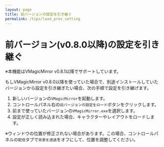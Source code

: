 ```yaml
---
layout: page
title: 前バージョンの設定を引き継ぐ
permalink: /tips/load_prev_setting
---
```


# 前バージョン(v0.8.0以降)の設定を引き継ぐ

※本機能はVMagicMirror v0.8.1以降でサポートしています。

もしVMagicMirror v0.8.0以降を使っていた場合で、別途インストールしていたバージョンから設定を引き継ぎたい場合、次の手順で設定を引き継げます。

1. 新しいバージョンの`VMagicMirror`を起動します。
2. コントロールパネル右の`旧バージョンの設定をロード`ボタンをクリックします。
3. 前まで使っていたバージョンの`VMagicMirror.exe`を選択します。
4. 設定が正しく読み込まれた場合、キャラクターやレイアウトをロードします。

※ウィンドウの位置が修正されない場合があります。この場合、コントロールパネルの`配信`タブで`背景を透過`をオフにして、位置を調整してください。
